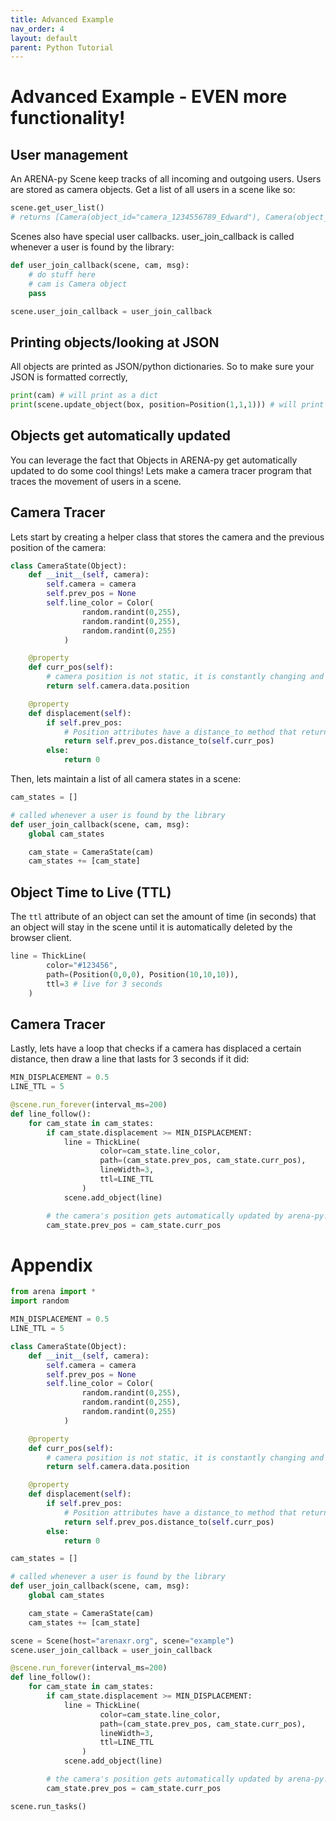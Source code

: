 ```yaml
---
title: Advanced Example
nav_order: 4
layout: default
parent: Python Tutorial
---
```


# Advanced Example - EVEN more functionality!

## User management
An ARENA-py Scene keep tracks of all incoming and outgoing users. Users are stored as camera objects. Get a list of all users in a scene like so:
```python
scene.get_user_list()
# returns [Camera(object_id="camera_1234556789_Edward"), Camera(object_id="camera_987654321_Ed"), ...]
```

Scenes also have special user callbacks. user_join_callback is called whenever a user is found by the library:
```python
def user_join_callback(scene, cam, msg):
    # do stuff here
    # cam is Camera object
    pass

scene.user_join_callback = user_join_callback
```

## Printing objects/looking at JSON
All objects are printed as JSON/python dictionaries. So to make sure your JSON is formatted correctly,
```python
print(cam) # will print as a dict
print(scene.update_object(box, position=Position(1,1,1))) # will print what was published as a dict
```

## Objects get automatically updated
You can leverage the fact that Objects in ARENA-py get automatically updated to do some cool things! Lets make a camera tracer program that traces the movement of users in a scene.

## Camera Tracer
Lets start by creating a helper class that stores the camera and the previous position of the camera:
```python
class CameraState(Object):
    def __init__(self, camera):
        self.camera = camera
        self.prev_pos = None
        self.line_color = Color(
                random.randint(0,255),
                random.randint(0,255),
                random.randint(0,255)
            )

    @property
    def curr_pos(self):
        # camera position is not static, it is constantly changing and will be updated in real-time
        return self.camera.data.position

    @property
    def displacement(self):
        if self.prev_pos:
            # Position attributes have a distance_to method that returns the distance to another Position
            return self.prev_pos.distance_to(self.curr_pos)
        else:
            return 0
```

Then, lets maintain a list of all camera states in a scene:
```python
cam_states = []

# called whenever a user is found by the library
def user_join_callback(scene, cam, msg):
    global cam_states

    cam_state = CameraState(cam)
    cam_states += [cam_state]
```

## Object Time to Live (TTL)
The `ttl` attribute of an object can set the amount of time (in seconds) that an object will stay in the scene until it is automatically deleted by the browser client.
```python
line = ThickLine(
        color="#123456",
        path=(Position(0,0,0), Position(10,10,10)),
        ttl=3 # live for 3 seconds
    )
```

## Camera Tracer
Lastly, lets have a loop that checks if a camera has displaced a certain distance, then draw a line that lasts for 3 seconds if it did:
```python
MIN_DISPLACEMENT = 0.5
LINE_TTL = 5

@scene.run_forever(interval_ms=200)
def line_follow():
    for cam_state in cam_states:
        if cam_state.displacement >= MIN_DISPLACEMENT:
            line = ThickLine(
                    color=cam_state.line_color,
                    path=(cam_state.prev_pos, cam_state.curr_pos),
                    lineWidth=3,
                    ttl=LINE_TTL
                )
            scene.add_object(line)

        # the camera's position gets automatically updated by arena-py!
        cam_state.prev_pos = cam_state.curr_pos
```

# Appendix
```python
from arena import *
import random

MIN_DISPLACEMENT = 0.5
LINE_TTL = 5

class CameraState(Object):
    def __init__(self, camera):
        self.camera = camera
        self.prev_pos = None
        self.line_color = Color(
                random.randint(0,255),
                random.randint(0,255),
                random.randint(0,255)
            )

    @property
    def curr_pos(self):
        # camera position is not static, it is constantly changing and will be updated in real-time
        return self.camera.data.position

    @property
    def displacement(self):
        if self.prev_pos:
            # Position attributes have a distance_to method that returns the distance to another Position
            return self.prev_pos.distance_to(self.curr_pos)
        else:
            return 0

cam_states = []

# called whenever a user is found by the library
def user_join_callback(scene, cam, msg):
    global cam_states

    cam_state = CameraState(cam)
    cam_states += [cam_state]

scene = Scene(host="arenaxr.org", scene="example")
scene.user_join_callback = user_join_callback

@scene.run_forever(interval_ms=200)
def line_follow():
    for cam_state in cam_states:
        if cam_state.displacement >= MIN_DISPLACEMENT:
            line = ThickLine(
                    color=cam_state.line_color,
                    path=(cam_state.prev_pos, cam_state.curr_pos),
                    lineWidth=3,
                    ttl=LINE_TTL
                )
            scene.add_object(line)

        # the camera's position gets automatically updated by arena-py!
        cam_state.prev_pos = cam_state.curr_pos

scene.run_tasks()
```
